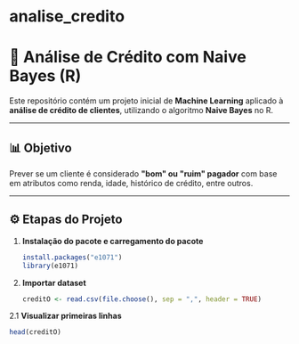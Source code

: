 # analise_credito

# 🏦 Análise de Crédito com Naive Bayes (R)

Este repositório contém um projeto inicial de **Machine Learning** aplicado à **análise de crédito de clientes**, utilizando o algoritmo **Naive Bayes** no R.

---

## 📊 Objetivo
Prever se um cliente é considerado **"bom" ou "ruim" pagador** com base em atributos como renda, idade, histórico de crédito, entre outros.

---

## ⚙️ Etapas do Projeto

1. **Instalação do pacote e carregamento do pacote**
   ```R
   install.packages("e1071")
   library(e1071)
   
2. **Importar dataset**
   ```R
   creditO <- read.csv(file.choose(), sep = ",", header = TRUE)

2.1 **Visualizar primeiras linhas**
   ```R
   head(creditO)


   

